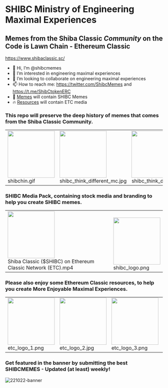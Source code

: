 # SHIBC Ministry of Engineering Maximal Experiences 

## Memes from the **Shiba Classic** *Community* on the Code is Lawn Chain - **Ethereum Classic**
https://www.shibaclassic.sc/

- 👋 Hi, I’m @shibcmemes
- 👀 I’m interested in engineering maximal experiences
- 💞️ I’m looking to collaborate on engineering maximal experiences
- 📫 How to reach me: https://twitter.com/ShibcMemes and https://t.me/ShibCtokenERC
- 💯 [Memes](./memes) will contain SHIBC Memes
- 🔥 [Resources](./resources) will contain ETC media


### This repo will preserve the deep history of memes that comes from the Shiba Classic Community.

<!-- SHIBC Memes Scroll -->

<table><tr>
<tr>

<td valign="bottom">
<img src="https://github.com/shibcmemes/MinistryofEngineeringMaximalExperiences/blob/main/memes/shibchin.gif" width="150"><br>
shibchin.gif
</td>

<td valign="bottom">
<img src="https://github.com/shibcmemes/MinistryofEngineeringMaximalExperiences/blob/main/memes/shibc_think_different_mc.jpg" width="150"><br>
shibc_think_different_mc.jpg
</td>

<td valign="bottom">
<img src="https://github.com/shibcmemes/MinistryofEngineeringMaximalExperiences/blob/main/memes/shibc_think_different_stock.jpg" width="150"><br>
shibc_think_different_stock.jpg
</td>

<td valign="bottom">
<img src="https://github.com/shibcmemes/MinistryofEngineeringMaximalExperiences/blob/main/memes/shibc_pizza.png" width="150"><br>
shibc_pizza.png
</td>

<td valign="bottom">
<img src="https://github.com/shibcmemes/MinistryofEngineeringMaximalExperiences/blob/main/memes/shibc_dove.gif" width="150"><br>
shibc_dove.gif
</td>

<td valign="bottom">
<img src="https://github.com/shibcmemes/MinistryofEngineeringMaximalExperiences/blob/main/memes/shibc_dawgs_suspense.jpg" width="150"><br>
shibc_dawgs_suspense.jpg
</td>

<td valign="bottom">
<img src="https://github.com/shibcmemes/MinistryofEngineeringMaximalExperiences/blob/main/memes/am_i_shibc.png" width="150"><br>
am_i_shibc.png
</td>

<td valign="bottom">
<img src="https://github.com/shibcmemes/MinistryofEngineeringMaximalExperiences/blob/main/memes/1_no_this.jpg" width="150"><br>
1_no_this.jpg
</td>

<td valign="bottom">
<img src="https://github.com/shibcmemes/MinistryofEngineeringMaximalExperiences/blob/main/memes/2_yes_this.jpg" width="150"><br>
2_no_this.jpg
</td>

<td valign="bottom">
<img src="https://github.com/shibcmemes/MinistryofEngineeringMaximalExperiences/blob/main/memes/mm_dip.jpg" width="150"><br>
mm_dip.jpg
</td>

<td valign="bottom">
<img src="https://github.com/shibcmemes/MinistryofEngineeringMaximalExperiences/blob/main/memes/shibc_etc_cmon.jpg" width="150"><br>
shibc_etc_cmon.jpg
</td>

<td valign="bottom">
<img src="https://github.com/shibcmemes/MinistryofEngineeringMaximalExperiences/blob/main/memes/simply_dip.jpg" width="150"><br>
simply_dip.jpg
</td>

<td valign="bottom">
<img src="https://github.com/shibcmemes/MinistryofEngineeringMaximalExperiences/blob/main/memes/slurp.jpg" width="150"><br>
slurp.jpg
</td>

<td valign="bottom">
<img src="https://github.com/shibcmemes/MinistryofEngineeringMaximalExperiences/blob/main/memes/this_man.jpg" width="150"><br>
this_man.jpg
</td>

<td valign="bottom">
<img src="https://github.com/shibcmemes/MinistryofEngineeringMaximalExperiences/blob/main/memes/eat_your_gpu.png" width="150"><br>
eat_your_gpu.png
</td>

<td valign="bottom">
<img src="https://github.com/shibcmemes/MinistryofEngineeringMaximalExperiences/blob/main/memes/etc_coleslaw.jpg" width="150"><br>
etc_coleslaw.jpg
</td>

<td valign="bottom">
<img src="https://github.com/shibcmemes/MinistryofEngineeringMaximalExperiences/blob/main/memes/etcnft_memen.jpg" width="150"><br>
etcnft_memen.jpg
</td>

<td valign="bottom">
<img src="https://github.com/shibcmemes/MinistryofEngineeringMaximalExperiences/blob/main/memes/shibc_cheque.png" width="150"><br>
shibc_cheque.png
</td>

<td valign="bottom">
<img src="https://github.com/shibcmemes/MinistryofEngineeringMaximalExperiences/blob/main/memes/shibc_code_is_lawn_1.png" width="150"><br>
shibc_code_is_lawn_1.png
</td>

<td valign="bottom">
<img src="https://github.com/shibcmemes/MinistryofEngineeringMaximalExperiences/blob/main/memes/shibc_code_is_lawn_2.png" width="150"><br>
shibc_code_is_lawn_2.png
</td>

<td valign="bottom">
<img src="https://github.com/shibcmemes/MinistryofEngineeringMaximalExperiences/blob/main/memes/shibc_discus.gif" width="150"><br>
shibc_discus.gif
</td>

<td valign="bottom">
<img src="https://github.com/shibcmemes/MinistryofEngineeringMaximalExperiences/blob/main/memes/shibc_discus_etc.gif" width="150"><br>
shibc_discus_etc.gif
</td>

<td valign="bottom">
<img src="https://github.com/shibcmemes/MinistryofEngineeringMaximalExperiences/blob/main/memes/shibc_dominance.png" width="150"><br>
shibc_dominance.png
</td>

<td valign="bottom">
<img src="https://github.com/shibcmemes/MinistryofEngineeringMaximalExperiences/blob/main/memes/shibc_engage.gif" width="150"><br>
shibc_engage.gif
</td>

<td valign="bottom">
<img src="https://github.com/shibcmemes/MinistryofEngineeringMaximalExperiences/blob/main/memes/shining_shibc.gif" width="150"><br>
shining_shibc.gif
</td>

<td valign="bottom">
<img src="https://github.com/shibcmemes/MinistryofEngineeringMaximalExperiences/blob/main/memes/shibc_classic_image_1.png" width="150"><br>
shibc_classic_image_1.png
</td>

<td valign="bottom">
<img src="https://github.com/shibcmemes/MinistryofEngineeringMaximalExperiences/blob/main/memes/shibc_classic_image_2.png" width="150"><br>
shibc_classic_image_2.png
</td>

<td valign="bottom">
<img src="https://github.com/shibcmemes/MinistryofEngineeringMaximalExperiences/blob/main/memes/shib_vitalik_shibc_gf.jpg" width="150"><br>
shib_vitalik_shibc_gf.jpg
</td>

<td valign="bottom">
<img src="https://github.com/shibcmemes/MinistryofEngineeringMaximalExperiences/blob/main/memes/shibc_5mc.jpg" width="150"><br>
shibc_5mc.jpg
</td>

<td valign="bottom">
<img src="https://github.com/shibcmemes/MinistryofEngineeringMaximalExperiences/blob/main/memes/shibc_bob_ross.jpg" width="150"><br>
shibc_bob_ross.jpg
</td>

<td valign="bottom">
<img src="https://github.com/shibcmemes/MinistryofEngineeringMaximalExperiences/blob/main/memes/shibc_fathonya8.jpg" width="150"><br>
shibc_fathonya8.jpg
</td>

<td valign="bottom">
<img src="https://github.com/shibcmemes/MinistryofEngineeringMaximalExperiences/blob/main/memes/shibc_great_story.jpg" width="150"><br>
shibc_great_story.jpg
</td>

<td valign="bottom">
<img src="https://github.com/shibcmemes/MinistryofEngineeringMaximalExperiences/blob/main/memes/shibc_nevaknow.jpg" width="150"><br>
shibc_nevaknow.jpg
</td>

<td valign="bottom">
<img src="https://github.com/shibcmemes/MinistryofEngineeringMaximalExperiences/blob/main/memes/shibc_normal_productive.jpg" width="150"><br>
shibc_normal_productive.jpg
</td>

<td valign="bottom">
<img src="https://github.com/shibcmemes/MinistryofEngineeringMaximalExperiences/blob/main/memes/shibc_squid_game.jpg" width="150"><br>
shibc_squid_game.jpg
</td>

<td valign="bottom">
<img src="https://github.com/shibcmemes/MinistryofEngineeringMaximalExperiences/blob/main/memes/shibc_vitalik.jpg" width="150"><br>
shibc_vitalik.jpg
</td>

</tr></table>

<!-- SHIBC Media Pack Scroll -->

### SHIBC Media Pack, containing stock media and branding to help you create SHIBC memes.

<table><tr>
<tr>

<td valign="bottom">
<img src="https://github.com/shibcmemes/MinistryofEngineeringMaximalExperiences/blob/main/resources/SHIBC%20Media%20Pack/Shiba%20Classic%20($SHIBC)%20on%20Ethereum%20Classic%20Network%20(ETC).mp4" width="150"><br>
Shiba Classic ($SHIBC) on Ethereum Classic Network (ETC).mp4
</td>

<td valign="bottom">
<img src="https://github.com/shibcmemes/MinistryofEngineeringMaximalExperiences/blob/main/resources/SHIBC%20Media%20Pack/shibc_logo.png" width="150"><br>
shibc_logo.png
</td>

</tr></table>

<!-- ETC Ecosystem Materials Scroll -->

### Please also enjoy some Ethereum Classic resources, to help you create More Enjoyable Maximal Experiences.

<table><tr>
<tr>

<td valign="bottom">
<img src="https://github.com/shibcmemes/MinistryofEngineeringMaximalExperiences/blob/main/resources/ETC%20Logos/etc_logo_1.png" width="150"><br>
etc_logo_1.png
</td>

<td valign="bottom">
<img src="https://github.com/shibcmemes/MinistryofEngineeringMaximalExperiences/blob/main/resources/ETC%20Logos/etc_logo_2.jpg" width="150"><br>
etc_logo_2.jpg
</td>

<td valign="bottom">
<img src="https://github.com/shibcmemes/MinistryofEngineeringMaximalExperiences/blob/main/resources/ETC%20Logos/etc_logo_3.png" width="150"><br>
etc_logo_3.png
</td>

<td valign="bottom">
<img src="https://github.com/shibcmemes/MinistryofEngineeringMaximalExperiences/blob/main/resources/ETC%20Logos/etc_logo_4.png" width="150"><br>
etc_logo_4.png
</td>

<td valign="bottom">
<img src="https://github.com/shibcmemes/MinistryofEngineeringMaximalExperiences/blob/main/resources/ETC%20Logos/etc_logo_5.png" width="150"><br>
etc_logo_5.png
</td>

<td valign="bottom">
<img src="https://github.com/shibcmemes/MinistryofEngineeringMaximalExperiences/blob/main/resources/ETC%20Logos/etc_logo_6.png" width="150"><br>
etc_logo_6.png
</td>

<td valign="bottom">
<img src="https://github.com/shibcmemes/MinistryofEngineeringMaximalExperiences/blob/main/resources/ETC%20Logos/etc_logo_7.png" width="150"><br>
etc_logo_7.png
</td>

<td valign="bottom">
<img src="https://github.com/shibcmemes/MinistryofEngineeringMaximalExperiences/blob/main/resources/ETC%20Logos/etc_logo_8.png" width="150"><br>
etc_logo_8.png
</td>

</tr></table>

<!-- Lazy Footer -->

### Get featured in the banner by submitting the best SHIBCMEMES - Updated (at least) weekly!
![221022-banner](https://user-images.githubusercontent.com/70056410/197374232-57d389a6-b69b-4d84-abe0-8cc61a8212b9.png)
